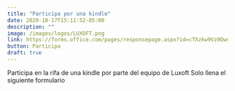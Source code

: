 ```yaml
---
title: "Participa por una kindle"
date: 2020-10-17T15:11:52-05:00
description: ""
image: /images/logos/LUXOFT.png
link: https://forms.office.com/pages/responsepage.aspx?id=cTXzkw9Vz0Own80zEzjQhpshyMCd5y5HmQ6bdyOh54ZUMkY3S1JYQ1NKV0FSMUJUVEFRWUswVk5VVi4u
button: Participa
draft: true
---
```


Participa en la rifa de una kindle por parte del equipo de Luxoft
Solo llena el siguiente formulario
